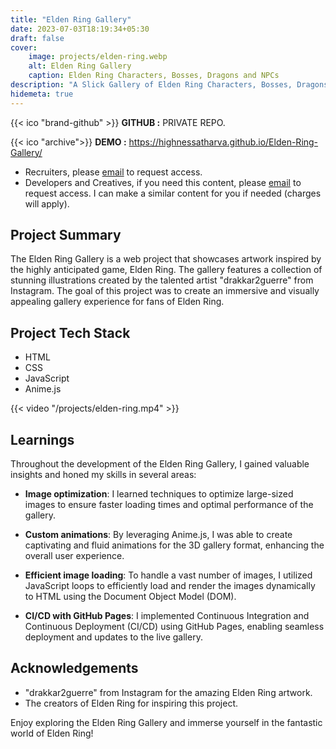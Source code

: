 ```yaml
---
title: "Elden Ring Gallery"
date: 2023-07-03T18:19:34+05:30
draft: false
cover: 
    image: projects/elden-ring.webp
    alt: Elden Ring Gallery
    caption: Elden Ring Characters, Bosses, Dragons and NPCs
description: "A Slick Gallery of Elden Ring Characters, Bosses, Dragons and NPCs. Interactive cards made with anime.js that will leave you in awe of the game design."
hidemeta: true
---
```


{{< ico "brand-github" >}} **GITHUB :** PRIVATE REPO.  

{{< ico "archive">}} **DEMO :** <https://highnessatharva.github.io/Elden-Ring-Gallery/>

- Recruiters, please [email](mailto:HighnessAtharva@gmail.com) to request access.
- Developers and Creatives, if you need this content, please [email](mailto:HighnessAtharva@gmail.com) to request access. I can make a similar content for you if needed (charges will apply).

## Project Summary

The Elden Ring Gallery is a web project that showcases artwork inspired by the highly anticipated game, Elden Ring. The gallery features a collection of stunning illustrations created by the talented artist "drakkar2guerre" from Instagram. The goal of this project was to create an immersive and visually appealing gallery experience for fans of Elden Ring.

## Project Tech Stack

- HTML
- CSS
- JavaScript
- Anime.js

{{< video "/projects/elden-ring.mp4" >}}

## Learnings

Throughout the development of the Elden Ring Gallery, I gained valuable insights and honed my skills in several areas:

- **Image optimization**: I learned techniques to optimize large-sized images to ensure faster loading times and optimal performance of the gallery.

- **Custom animations**: By leveraging Anime.js, I was able to create captivating and fluid animations for the 3D gallery format, enhancing the overall user experience.

- **Efficient image loading**: To handle a vast number of images, I utilized JavaScript loops to efficiently load and render the images dynamically to HTML using the Document Object Model (DOM).

- **CI/CD with GitHub Pages**: I implemented Continuous Integration and Continuous Deployment (CI/CD) using GitHub Pages, enabling seamless deployment and updates to the live gallery.

## Acknowledgements

- "drakkar2guerre" from Instagram for the amazing Elden Ring artwork.
- The creators of Elden Ring for inspiring this project.

Enjoy exploring the Elden Ring Gallery and immerse yourself in the fantastic world of Elden Ring!
